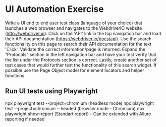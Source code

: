 # UI Automation Exercise
Write a UI end to end user test class (language of your choice) that launches a web browser and navigates to the WebdriverIO website (http://webdriver.io). Click on the 'API' link in the top navigation bar and load their API documentation (https://webdriver.io/docs/api). Use the search functionality on this page to search their API documentation for the text 'Click'. Validate the correct information/page is returned. Expand the “Protocols” section in the left navigation bar and have your test verify that the list under the Protocols section is correct. Lastly, create another set of test cases that would further test the functionality of this search widget. If possible use the Page Object model for element locators and helper functions.

## Run UI tests using Playwright

npx playwright test --project=chromium (headless mode)
npx playwright test --project=chromium --headed (browser mode - Chromium)
npx playwright show-report (Standart report) - Can be extended with Allure reporting if needed